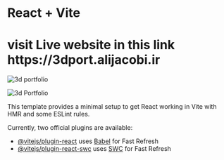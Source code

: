 # React + Vite
<h1>visit Live website in this link  https://3dport.alijacobi.ir  </h1>

![3d portfolio](https://github.com/ashkanjaycob/3DPortfolio/assets/111354885/eb773336-4216-486c-b789-86b7e9f69bdd)


![3d Portfolio](https://github.com/ashkanjaycob/3DPortfolio/assets/111354885/945ffae9-3826-4706-8947-b5c26ae138fc)


This template provides a minimal setup to get React working in Vite with HMR and some ESLint rules.

Currently, two official plugins are available:

- [@vitejs/plugin-react](https://github.com/vitejs/vite-plugin-react/blob/main/packages/plugin-react/README.md) uses [Babel](https://babeljs.io/) for Fast Refresh
- [@vitejs/plugin-react-swc](https://github.com/vitejs/vite-plugin-react-swc) uses [SWC](https://swc.rs/) for Fast Refresh
